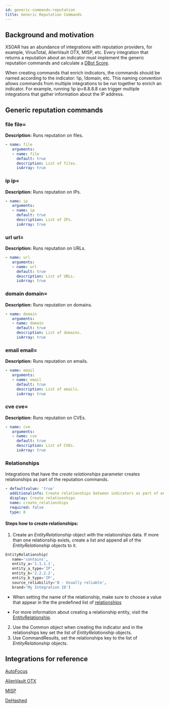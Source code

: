 ```yaml
---
id: generic-commands-reputation
title: Generic Reputation Commands
---
```



## Background and motivation

XSOAR has an abundance of integrations with reputation providers, for example, VirusTotal, AlienVault OTX, MISP, etc. 
Every integration that returns a reputation about an indicator must implement the generic reputation commands and calculate a [DBot Score](../integrations/dbot).

When creating commands that enrich indicators, the commands should be named according to the indicator: !ip, !domain, etc. This naming convention allows commands from multiple integrations to be run together to enrich an indicator. For example, running !ip ip=8.8.8.8 can trigger multiple integrations that gather information about the IP address.

## Generic reputation commands

### **file file=**

**Description:** Runs reputation on files.

```yaml
- name: file
   arguments:
   - name: file
     default: true
     description: List of files.
     isArray: true
```


### **ip ip=**
**Description:** Runs reputation on IPs.

```yaml
- name: ip
   arguments:
   - name: ip
     default: true
     description: List of IPs.
     isArray: true
```


### **url url=**

**Description:** Runs reputation on URLs.

```yaml
- name: url
   arguments:
   - name: url
     default: true
     description: List of URLs.
     isArray: true
```

### **domain domain=**

**Description:** Runs reputation on domains.

```yaml
- name: domain
   arguments:
   - name: domain
     default: true
     description: List of domains.
     isArray: true
```

### **email email=**

**Description:** Runs reputation on emails.

```yaml
- name: email
   arguments:
   - name: email
     default: true
     description: List of emails.
     isArray: true
```

### **cve cve=**

**Description:** Runs reputation on CVEs.

```yaml
- name: cve
   arguments:
   - name: cve
     default: true
     description: List of CVEs.
     isArray: true
```
### Relationships

Integrations that have the *create relationships* parameter creates relationships as part of the reputation commands.

```yaml
- defaultvalue: 'true'
  additionalinfo: Create relationships between indicators as part of enrichment.
  display: Create relationships
  name: create_relationships
  required: false
  type: 8
```

#### Steps how to create relationships:
1. Create an *EntityRelationship* object with the relationships data. If more than one relationship exists, create a list and append all of the *EntityRelationship* objects to it.

```python
EntityRelationship(
   name='contains',
   entity_a='1.1.1.1',
   entity_a_type='IP',
   entity_b='2.2.2.2',
   entity_b_type='IP',
   source_reliability='B - Usually reliable',
   brand='My Integration ID')
```
   - When setting the name of the relationship, make sure to choose a value that appear in the the predefined list of [relationships](https://xsoar.pan.dev/docs/reference/api/common-server-python#relationships.)

   - For more information about creating a relationship entity, visit the [EntityRelationship](https://xsoar.pan.dev/docs/reference/api/common-server-python#entityrelationship).
   
2. Use the Common object when creating the indicator and in the relationships key set the list of *EntityRelationship* objects.
3. Use CommandResults, set the relationships key to the list of *EntityRelationship* objects.

## Integrations for reference

[AutoFocus](https://github.com/demisto/content/tree/master/Packs/AutoFocus/Integrations/AutofocusV2) 

[AlienVault OTX](https://github.com/demisto/content/tree/master/Packs/AlienVault_OTX) 

[MISP](https://github.com/demisto/content/tree/master/Packs/MISP/Integrations/MISP_V2)

[DeHashed](https://github.com/demisto/content/tree/master/Packs/DeHashed/Integrations/DeHashed)
